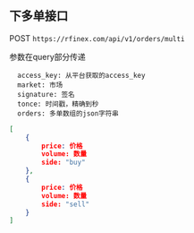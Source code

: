 
## 下多单接口
POST
`
https://rfinex.com/api/v1/orders/multi
`

参数在query部分传递

```
  access_key: 从平台获取的access_key
  market: 市场
  signature: 签名
  tonce: 时间戳，精确到秒
  orders: 多单数组的json字符串
```

```json
[
	{
  		price: 价格
	  	volume: 数量
  		side: "buy"
	},
	{
	  	price: 价格
  		volume: 数量
  		side: "sell"
	}
]
```